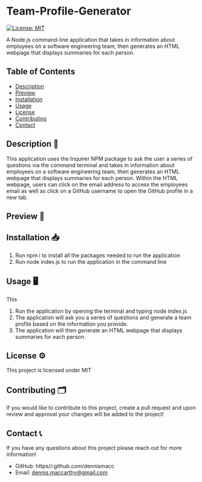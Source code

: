 # Team-Profile-Generator
[![License: MIT](https://img.shields.io/badge/License-MIT-yellow.svg)](https://opensource.org/licenses/MIT)

A Node.js command-line application that takes in information about employees on a software engineering team, then generates an HTML webpage that displays summaries for each person. 

## Table of Contents 
  - [Description](#description)
  - [Preview](#preview)
  - [Installation](#installation)
  - [Usage](#usage)
  - [License](#license)
  - [Contributing](#contributing)
  - [Contact](#contact)

## Description 📝
This application uses the Inquirer NPM package to ask the user a series of questions via the command terminal and takes in information about employees on a software engineering team, then generates an HTML webpage that displays summaries for each person. Within the HTML webpage, users can click on the email address to access the employees email as well as click on a GitHub username to open the GitHub profile in a new tab.

## Preview 📸


## Installation 📥
1. Run npm i to install all the packages needed to run the application
2. Run node index.js to run the application in the command line


## Usage 🖥
This
1. Run the application by opening the terminal and typing node index.js
2. The application will ask you a series of questions and generate a team profile based on the information you provide.
3. The application will then generate an HTML webpage that displays summaries for each person.


## License ⚙️
 This project is licensed under MIT


## Contributing 🗂
 If you would like to contribute to this project, create a pull request and upon review and approval your changes will be added to the project!


## Contact 📞
 If you have any questions about this project please reach out for more information!
  - GitHub: https//:github.com/dennismacc
  - Email: dennis.maccarthy@gmail.com
    
